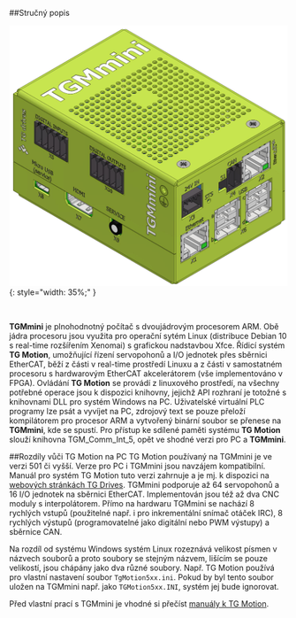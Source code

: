 ##Stručný popis
<br>

![Basic view](../img/3Dview.png){: style="width: 35%;" }

<br>

**TGMmini** je plnohodnotný počítač s dvoujádrovým procesorem ARM. 
Obě jádra procesoru jsou využita pro operační sytém Linux (distribuce Debian 10 s real-time rozšířením Xenomai) s grafickou nadstavbou Xfce. 
Řídicí systém **TG&nbsp;Motion**, umožňující řízení servopohonů a I/O jednotek přes sběrnici EtherCAT, běží z části v real-time prostředí Linuxu a z části v samostatném procesoru s hardwarovým EtherCAT akcelerátorem (vše implementováno v FPGA). 
Ovládání **TG&nbsp;Motion** se provádí z linuxového prostředí, na všechny potřebné operace jsou k dispozici knihovny, jejichž API rozhraní je totožné s knihovnami DLL pro systém Windows na PC. 
Uživatelské virtuální PLC programy lze psát a vyvíjet na PC, zdrojový text se pouze přeloží kompilátorem pro procesor ARM a vytvořený binární soubor se přenese na **TGMmini**, kde se spustí. 
Pro přístup ke sdílené paměti systému **TG&nbsp;Motion** slouží knihovna TGM_Comm_Int_5, opět ve shodné verzi pro PC a **TGMmini**.

##Rozdíly vůči TG Motion na PC
TG Motion používaný na TGMmini je ve verzi 501 či vyšší. 
Verze pro PC i TGMmini jsou navzájem kompatibilní. 
Manuál pro systém TG Motion tuto verzi zahrnuje a je mj. k dispozici na [webových stránkách TG Drives](https://www.tgdrives.cz/). 
TGMmini podporuje až 64 servopohonů a 16 I/O jednotek na sběrnici EtherCAT.
Implementován jsou též až dva CNC moduly s interpolátorem. 
Přímo na hardwaru TGMmini se nachází 8 rychlých vstupů (použitelné např. i pro inkrementální snímač otáček IRC), 8 rychlých výstupů (programovatelné jako digitální nebo PWM výstupy) a sběrnice CAN.   

Na rozdíl od systému Windows systém Linux rozeznává velikost písmen v názvech souborů a proto soubory se stejným názvem, lišícím se pouze velikostí, jsou chápány jako dva různé soubory. 
Např. TG Motion používá pro vlastní nastavení soubor `TgMotion5xx.ini`. 
Pokud by byl tento soubor uložen na TGMmini např. jako `TGMotion5xx.INI`, systém jej bude ignorovat.


Před vlastní prací s TGMmini je vhodné si přečíst [manuály k TG Motion](https://www.tgdrives.cz/ke-stazeni/ridici-systemy-pc-a-panely-ke-stazeni/#c426).